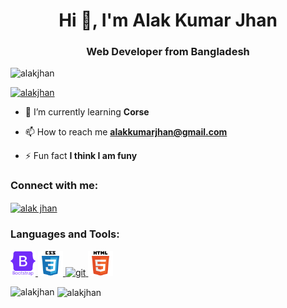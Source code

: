 <h1 align="center">Hi 👋, I'm Alak Kumar Jhan</h1>
<h3 align="center">Web Developer from Bangladesh</h3>

<p align="left"> <img src="https://komarev.com/ghpvc/?username=alakjhan&label=Profile%20views&color=0e75b6&style=flat" alt="alakjhan" /> </p>

<p align="left"> <a href="https://github.com/ryo-ma/github-profile-trophy"><img src="https://github-profile-trophy.vercel.app/?username=alakjhan" alt="alakjhan" /></a> </p>

- 🌱 I’m currently learning **Corse**

- 📫 How to reach me **alakkumarjhan@gmail.com**

- ⚡ Fun fact **I think I am funy**

<h3 align="left">Connect with me:</h3>
<p align="left">
<a href="https://fb.com/alak jhan" target="blank"><img align="center" src="https://raw.githubusercontent.com/rahuldkjain/github-profile-readme-generator/master/src/images/icons/Social/facebook.svg" alt="alak jhan" height="30" width="40" /></a>
</p>

<h3 align="left">Languages and Tools:</h3>
<p align="left"> <a href="https://getbootstrap.com" target="_blank" rel="noreferrer"> <img src="https://raw.githubusercontent.com/devicons/devicon/master/icons/bootstrap/bootstrap-plain-wordmark.svg" alt="bootstrap" width="40" height="40"/> </a> <a href="https://www.w3schools.com/css/" target="_blank" rel="noreferrer"> <img src="https://raw.githubusercontent.com/devicons/devicon/master/icons/css3/css3-original-wordmark.svg" alt="css3" width="40" height="40"/> </a> <a href="https://git-scm.com/" target="_blank" rel="noreferrer"> <img src="https://www.vectorlogo.zone/logos/git-scm/git-scm-icon.svg" alt="git" width="40" height="40"/> </a> <a href="https://www.w3.org/html/" target="_blank" rel="noreferrer"> <img src="https://raw.githubusercontent.com/devicons/devicon/master/icons/html5/html5-original-wordmark.svg" alt="html5" width="40" height="40"/> </a> </p>

<p><img align="left" src="https://github-readme-stats.vercel.app/api/top-langs?username=alakjhan&show_icons=true&locale=en&layout=compact" alt="alakjhan" /></p>

<p>&nbsp;<img align="center" src="https://github-readme-stats.vercel.app/api?username=alakjhan&show_icons=true&locale=en" alt="alakjhan" /></p>
